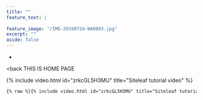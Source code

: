 ```yaml
---
title: ""
feature_text: |
  
feature_image: "/IMG-20190724-WA0003.jpg"
excerpt: ""
aside: false
---
```

-
<back
THIS IS HOME PAGE

{% include video.html id="zrkcGL5H3MU" title="Siteleaf tutorial video" %}

``` html
{% raw %}{% include video.html id="zrkcGL5H3MU" title="Siteleaf tutorial video" %}{% endraw %}
```

